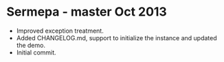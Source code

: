 Sermepa - master Oct 2013
=========================
- Improved exception treatment.
- Added CHANGELOG.md, support to initialize the instance and updated the demo.
- Initial commit.
